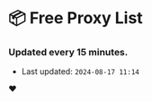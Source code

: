 # :package: Free Proxy List
### Updated every 15 minutes.

- Last updated: `2024-08-17 11:14`

:heart:
